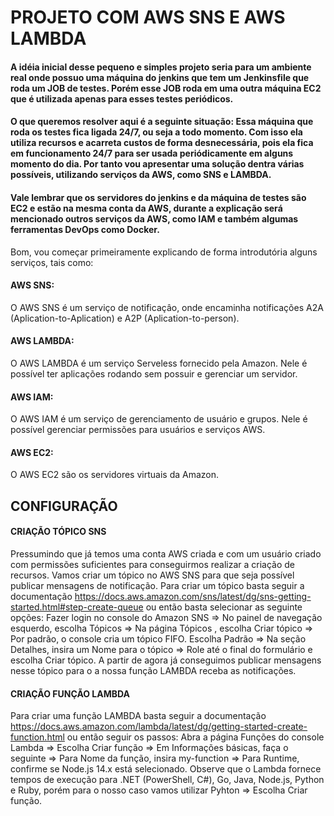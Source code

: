 # PROJETO COM AWS SNS E AWS LAMBDA

#### A idéia inicial desse pequeno e simples projeto seria para um ambiente real onde possuo uma máquina do jenkins que tem um Jenkinsfile que roda um JOB de testes. Porém esse JOB roda em uma outra máquina EC2 que é utilizada apenas para esses testes periódicos. 
#### O que queremos resolver aqui é a seguinte situação: Essa máquina que roda os testes fica ligada 24/7, ou seja a todo momento. Com isso ela utiliza recursos e acarreta custos de forma desnecessária, pois ela fica em funcionamento 24/7 para ser usada periódicamente em alguns momento do dia. Por tanto vou apresentar uma solução dentra várias possíveis, utilizando serviços da AWS, como SNS e LAMBDA. 

#### Vale lembrar que os servidores do jenkins e da máquina de testes são EC2 e estão na mesma conta da AWS, durante a explicação será mencionado outros serviços da AWS, como IAM e também algumas ferramentas DevOps como Docker.


Bom, vou começar primeiramente explicando de forma introdutória alguns serviços, tais como:

#### AWS SNS:
O AWS SNS é um serviço de notificaçâo, onde encaminha notificações A2A (Aplication-to-Aplication) e A2P (Aplication-to-person).

#### AWS LAMBDA:
O AWS LAMBDA é um serviço Serveless fornecido pela Amazon. Nele é possível ter aplicações rodando sem possuir e gerenciar um servidor.

#### AWS IAM:
O AWS IAM é um serviço de gerenciamento de usuário e grupos. Nele é possível gerenciar permissões para usuários e serviços AWS.

#### AWS EC2:
O AWS EC2 são os servidores virtuais da Amazon.



## CONFIGURAÇÃO

#### CRIAÇÃO TÓPICO SNS
Pressumindo que já temos uma conta AWS criada e com um usuário criado com permissões suficientes para conseguirmos realizar a criação de recursos. Vamos criar um tópico no AWS SNS para que seja possível publicar mensagens de notificação. Para criar um tópico basta seguir a documentação https://docs.aws.amazon.com/sns/latest/dg/sns-getting-started.html#step-create-queue ou então basta selecionar as seguinte opções: 
Fazer login no console do Amazon SNS => No painel de navegação esquerdo, escolha Tópicos => Na página Tópicos , escolha Criar tópico => Por padrão, o console cria um tópico FIFO. Escolha Padrão => Na seção Detalhes, insira um Nome para o tópico => Role até o final do formulário e escolha Criar tópico.
A partir de agora já conseguimos publicar mensagens nesse tópico para o a nossa função LAMBDA receba as notificações.

#### CRIAÇÃO FUNÇÃO LAMBDA
Para criar uma função LAMBDA basta seguir a documentação https://docs.aws.amazon.com/lambda/latest/dg/getting-started-create-function.html ou então seguir os passos: Abra a página Funções do console Lambda => Escolha Criar função => Em Informações básicas, faça o seguinte => Para Nome da função, insira my-function => Para Runtime, confirme se Node.js 14.x está selecionado. Observe que o Lambda fornece tempos de execução para .NET (PowerShell, C#), Go, Java, Node.js, Python e Ruby, porém para o nosso caso vamos utilizar Pyhton => Escolha Criar função.

